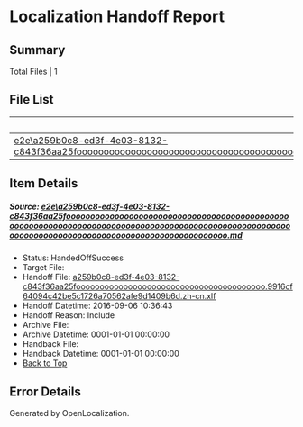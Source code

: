# <a name='report-top'></a> Localization Handoff Report

## Summary
 Total Files | 1

## File List
 Source File | Status | Details 
 ----------- | ------ | ------- 
 [e2e\a259b0c8-ed3f-4e03-8132-c843f36aa25fooooooooooooooooooooooooooooooooooooooooooooooooooooooooooooooooooooooooooooooooooooooooooooooooooooooooooooooooooooooooooooooooooooooooooooooooooooo.md](https://github.com/OpenLocalizationTestOrg/ol-test0/blob/38c17e48908997714086827451fb76a88675aaba/e2e/a259b0c8-ed3f-4e03-8132-c843f36aa25fooooooooooooooooooooooooooooooooooooooooooooooooooooooooooooooooooooooooooooooooooooooooooooooooooooooooooooooooooooooooooooooooooooooooooooooooooooo.md) | HandedOffSuccess | [Details](#75ca1f20b032c9d924775e2c1156ccf9e7ce0fe82)

## Item Details
##### <a name='75ca1f20b032c9d924775e2c1156ccf9e7ce0fe82'></a> Source: [e2e\a259b0c8-ed3f-4e03-8132-c843f36aa25fooooooooooooooooooooooooooooooooooooooooooooooooooooooooooooooooooooooooooooooooooooooooooooooooooooooooooooooooooooooooooooooooooooooooooooooooooooo.md](https://github.com/OpenLocalizationTestOrg/ol-test0/blob/38c17e48908997714086827451fb76a88675aaba/e2e/a259b0c8-ed3f-4e03-8132-c843f36aa25fooooooooooooooooooooooooooooooooooooooooooooooooooooooooooooooooooooooooooooooooooooooooooooooooooooooooooooooooooooooooooooooooooooooooooooooooooooo.md)
* Status: HandedOffSuccess
* Target File: 
* Handoff File: [a259b0c8-ed3f-4e03-8132-c843f36aa25foooooooooooooooooooooooooooooooooooooooo.9916cf64094c42be5c1726a70562afe9d1409b6d.zh-cn.xlf](https://github.com/OpenLocalizationTestOrg/ol-test0-handoff/blob/56247be211642905d9568b3131a053c14984c4b3/ol-handoff/OpenLocalizationTestOrg/ol-test0-zhcn/ci/ht/a259b0c8-ed3f-4e03-8132-c843f36aa25foooooooooooooooooooooooooooooooooooooooo.9916cf64094c42be5c1726a70562afe9d1409b6d.zh-cn.xlf)
* Handoff Datetime: 2016-09-06 10:36:43
* Handoff Reason: Include
* Archive File: 
* Archive Datetime: 0001-01-01 00:00:00
* Handback File: 
* Handback Datetime: 0001-01-01 00:00:00
* [Back to Top](#report-top)


## Error Details

Generated by OpenLocalization.
